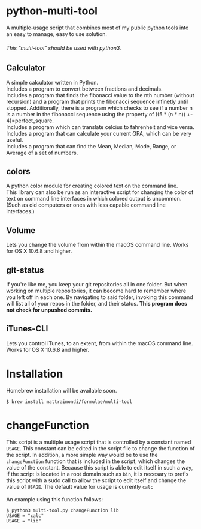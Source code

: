 # python-multi-tool
A multiple-usage script that combines most of my public python tools into an easy to manage, easy to use solution.

###### This "multi-tool" should be used with python3.

## Calculator
A simple calculator written in Python.<br>
Includes a program to convert between fractions and decimals.<br>
Includes a program that finds the fibonacci value to the nth number (without recursion) and a program that prints the fibonacci sequence infinetly until stopped. Additionally, there is a program which checks to see if a number n is a number in the fibonacci sequence using the property of ((5 * (n * n)) +- 4)=perfect_square.<br>
Includes a program which can translate celcius to fahrenheit and vice versa.<br>
Includes a program that can calculate your current GPA, which can be very useful.<br>
Includes a program that can find the Mean, Median, Mode, Range, or Average of a set of numbers.

## colors
A python color module for creating colored text on the command line.<br>
This library can also be run as an interactive script for changing the color of text on command line interfaces in which colored output is uncommon. (Such as old computers or ones with less capable command line interfaces.)

## Volume
Lets you change the volume from within the macOS command line. Works for OS X 10.6.8 and higher.

## git-status
If you're like me, you keep your git repositories all in one folder. But when working on multiple repositories, it can become hard to remember where you left off in each one. By navigating to said folder, invoking this command will list all of your repos in the folder, and their status. **This program does not check for unpushed commits.**

## iTunes-CLI
Lets you control iTunes, to an extent, from within the macOS command line. Works for OS X 10.6.8 and higher.

# Installation
Homebrew installation will be available soon.

```
$ brew install mattraimondi/formulae/multi-tool
```

# changeFunction
This script is a multiple usage script that is controlled by a constant named `USAGE`. This constant can be edited in the script file to change the function of the script. In addition, a more simple way would be to use the `changeFunction` function that is included in the script, which changes the value of the constant. Because this script is able to edit itself in such a way, if the script is located in a root domain such as `bin`, it is necesary to prefix this script with a sudo call to allow the script to edit itself and change the value of `USAGE`. The default value for usage is currently `calc` <br><br>
An example using this function follows:
```
$ python3 multi-tool.py changeFunction lib
USAGE = "calc"
USAGE = "lib"
```
